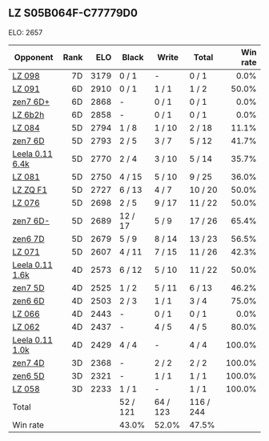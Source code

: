 ## LZ S05B064F-C77779D0 ##

ELO: 2657

Opponent | Rank | ELO | Black | Write | Total | Win rate
---------|-----:|----:|-------|-------|-------|-------:
[LZ 098](LZ%20098.md) | 7D | 3179 | 0 / 1 | - | 0 / 1 | 0.0%
[LZ 091](LZ%20091.md) | 6D | 2910 | 0 / 1 | 1 / 1 | 1 / 2 | 50.0%
[zen7 6D+](zen7%206D+.md) | 6D | 2868 | - | 0 / 1 | 0 / 1 | 0.0%
[LZ 6b2h](LZ%206b2h.md) | 6D | 2858 | - | 0 / 1 | 0 / 1 | 0.0%
[LZ 084](LZ%20084.md) | 5D | 2794 | 1 / 8 | 1 / 10 | 2 / 18 | 11.1%
[zen7 6D](zen7%206D.md) | 5D | 2793 | 2 / 5 | 3 / 7 | 5 / 12 | 41.7%
[Leela 0.11 6.4k](Leela%200.11%206.4k.md) | 5D | 2770 | 2 / 4 | 3 / 10 | 5 / 14 | 35.7%
[LZ 081](LZ%20081.md) | 5D | 2750 | 4 / 15 | 5 / 10 | 9 / 25 | 36.0%
[LZ ZQ F1](LZ%20ZQ%20F1.md) | 5D | 2727 | 6 / 13 | 4 / 7 | 10 / 20 | 50.0%
[LZ 076](LZ%20076.md) | 5D | 2698 | 2 / 5 | 9 / 17 | 11 / 22 | 50.0%
[zen7 6D-](zen7%206D-.md) | 5D | 2689 | 12 / 17 | 5 / 9 | 17 / 26 | 65.4%
[zen6 7D](zen6%207D.md) | 5D | 2679 | 5 / 9 | 8 / 14 | 13 / 23 | 56.5%
[LZ 071](LZ%20071.md) | 5D | 2607 | 4 / 11 | 7 / 15 | 11 / 26 | 42.3%
[Leela 0.11 1.6k](Leela%200.11%201.6k.md) | 4D | 2573 | 6 / 12 | 5 / 10 | 11 / 22 | 50.0%
[zen7 5D](zen7%205D.md) | 4D | 2525 | 1 / 2 | 5 / 11 | 6 / 13 | 46.2%
[zen6 6D](zen6%206D.md) | 4D | 2503 | 2 / 3 | 1 / 1 | 3 / 4 | 75.0%
[LZ 066](LZ%20066.md) | 4D | 2443 | - | 0 / 1 | 0 / 1 | 0.0%
[LZ 062](LZ%20062.md) | 4D | 2437 | - | 4 / 5 | 4 / 5 | 80.0%
[Leela 0.11 1.0k](Leela%200.11%201.0k.md) | 4D | 2429 | 4 / 4 | - | 4 / 4 | 100.0%
[zen7 4D](zen7%204D.md) | 3D | 2368 | - | 2 / 2 | 2 / 2 | 100.0%
[zen6 5D](zen6%205D.md) | 3D | 2321 | - | 1 / 1 | 1 / 1 | 100.0%
[LZ 058](LZ%20058.md) | 3D | 2233 | 1 / 1 | - | 1 / 1 | 100.0%
Total | | | 52 / 121 | 64 / 123 | 116 / 244 | 
Win rate| | | 43.0% | 52.0% | 47.5% | 
